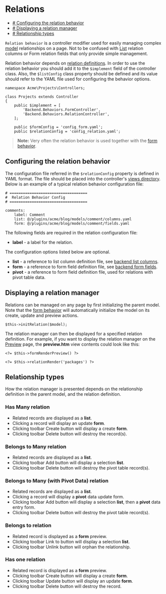 # Relations

- [# Configuring the relation behavior](#configuring-relation)
- [# Displaying a relation manager](#relation-display)
- [# Relationship types](#relationship-types)

`Relation behavior` is a controller modifier used for easily managing complex [model](../database/model) relationships on a page. Not to be confused with [List](lists#column-types) relation columns or Form relation fields that only provide simple management. 

Relation behavior depends on [relation definitions](#relation-definitions). In order to use the relation behavior you should add it to the `$implement` field of the controller class. Also, the `$listConfig` class property should be defined and its value should refer to the YAML file used for configuring the behavior options.

    namespace Acme\Projects\Controllers;

    class Projects extends Controller
    {
        public $implement = [
            'Backend.Behaviors.FormController',
            'Backend.Behaviors.RelationController',
        ];

        public $formConfig = 'config_form.yaml';
        public $relationConfig = 'config_relation.yaml';

> **Note:** Very often the relation behavior is used together with the [form behavior](form).

## <a name="configuring-relation" class="anchor" href="#configuring-relation"></a> Configuring the relation behavior

The configuration file referred in the `$relationConfig` property is defined in YAML format. The file should be placed into the controller's [views directory](controllers-views-ajax/#introduction). Below is an example of a typical relation behavior configuration file:

    # ===================================
    #  Relation Behavior Config
    # ===================================

    comments:
        label: Comment
        list: @/plugins/acme/blog/models/comment/columns.yaml
        form: @/plugins/acme/blog/models/comment/fields.yaml

The following fields are required in the relation configuration file:

* **label** - a label for the relation.

The configuration options listed below are optional. 

* **list** - a reference to list column definition file, see [backend list columns](lists#list-columns).
* **form** - a reference to form field definition file, see [backend form fields](forms#form-fields).
* **pivot** - a reference to form field definition file, used for relations with pivot table data.

## <a name="relation-display" class="anchor" href="#relation-display"></a> Displaying a relation manager

Relations can be managed on any page by first initializing the parent model. Note that the [form behavior](forms) will automatically initialize the model on its create, update and preview actions.

    $this->initRelation($model);

The relation manager can then be displayed for a specified relation definition. For example, if you want to display the relation manager on the [Preview](forms#form-preview-view) page, the **preview.htm** view contents could look like this:

    <?= $this->formRenderPreview() ?>

    <?= $this->relationRender('packages') ?>

## <a name="relationship-types" class="anchor" href="#relationship-types"></a> Relationship types

How the relation manager is presented depends on the relationship definition in the parent model, and the relation definition.

### <a name="has-many" class="anchor" href="#has-many"></a> Has Many relation

* Related records are displayed as a **list**.
* Clicking a record will display an update **form**.
* Clicking toolbar Create button will display a create **form**.
* Clicking toolbar Delete button will destroy the record(s).

### <a name="belongs-to-many" class="anchor" href="#belongs-to-many"></a> Belongs to Many relation

* Related records are displayed as a **list**.
* Clicking toolbar Add button will display a selection **list**.
* Clicking toolbar Delete button will destroy the pivot table record(s).

### <a name="belongs-to-many-pivot" class="anchor" href="#belongs-to-many-pivot"></a> Belongs to Many (with Pivot Data) relation

* Related records are displayed as a **list**.
* Clicking a record will display a **pivot** data update form.
* Clicking toolbar Add button will display a selection **list**, then a **pivot** data entry form.
* Clicking toolbar Delete button will destroy the pivot table record(s).

### <a name="belongs-to" class="anchor" href="#belongs-to"></a> Belongs to relation

* Related record is displayed as a **form** preview.
* Clicking toolbar Link to button will display a selection **list**.
* Clicking toolbar Unlink button will orphan the relationship.

### <a name="has-one" class="anchor" href="#has-one"></a> Has one relation

* Related record is displayed as a **form** preview.
* Clicking toolbar Create button will display a create **form**.
* Clicking toolbar Update button will display an update **form**.
* Clicking toolbar Delete button will destroy the record.
